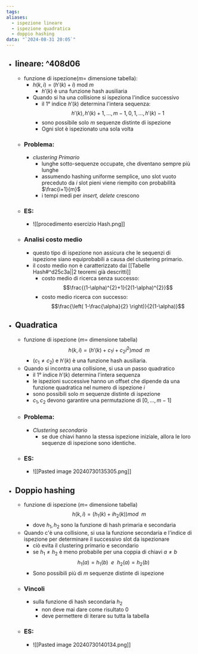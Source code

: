 ```yaml
---
tags: 
aliases:
  - ispezione lineare
  - ispezione quadratica
  - doppio hashing
data: "`2024-08-31 20:05`"
---
```

- ## lineare: ^408d06
	-  funzione di ispezione($m=$ dimensione tabella): 
		-  $h(k,i)=(h'(k)+i)$ mod $m$
			- $h'(k)$ è una funzione hash ausiliaria
		- Quando si ha una collisione si ispeziona l'indice successivo
			-  il 1° indice $h'(k)$ determina l'intera sequenza:$$h'(k),h'(k)+1,\dots,m-1,0,1,\dots,h'(k)-1$$
			- sono possibile solo $m$ sequenze distinte di ispezione
			- Ogni slot è ispezionato una sola volta
	- ### Problema: 
		- _clustering Primario_
			- lunghe sotto-sequenze occupate, che diventano sempre più lunghe
			- assumendo hashing uniforme semplice, uno slot vuoto preceduto da $i$ slot pieni viene riempito con probabilità $\frac{i+1}{m}$ 
			- i tempi medi per _insert, delete_ crescono
	- ### ES:
		- ![[procedimento esercizio Hash.png]]
	- ### Analisi costo medio
		- questo tipo di ispezione non assicura che le sequenzi di ispezione siano equiprobabili a causa del clustering primario.
		- il costo medio non è caratterizzato dai [[Tabelle Hash#^d25c3a||2 teoremi già descritti]]
			- costo medio di ricerca senza successo:$$\frac{(1-\alpha)^{2}+1}{2(1-\alpha)^{2}}$$
			- costo medio ricerca con successo:$$\frac{\left( 1-\frac{\alpha}{2} \right)}{2(1-\alpha)}$$
- ## Quadratica
	- funzione di ispezione ($m=$ dimensione tabella)$$h(k,i)=(h'(k)+c_{1}i+c_{2}i^{2})mod \ \ m$$
		- $(c_{1} \ne c_{2})$ e $h'(k)$ è una funzione hash ausiliaria. 
	- Quando si incontra una collisione, si usa un passo quadratico
		- il 1° indice $h'(k)$ determina l'intera sequenza
		- le ispezioni successive hanno un offset che dipende da una funzione quadratica nel numero di ispezione $i$
		- sono possibili solo $m$ sequenze distinte di ispezione 
		- $c_{1},c_{2}$ devono garantire una permutazione di $[0,\dots,m-1]$
	- ### Problema:
		- _Clustering secondario_
			- se due chiavi hanno la stessa ispezione iniziale, allora le loro sequenze di ispezione sono identiche.
	- ### ES:
		- ![[Pasted image 20240730135305.png]]
- ## Doppio hashing
	- funzione di ispezione ($m=$ dimensione tabella)$$h(k,i)=(h_{1}(k)+ih_{2}(k))mod \ \ m$$
		- dove $h_{1},h_{2}$ sono la funzione di hash primaria e secondaria
	- Quando c'è una collisione, si usa la funzione secondaria e l'indice di ispezione per determinare il successivo slot da ispezionare 
		- ciò evita il clustering primario e secondario
		- se $h_{1}\ne h_{2}$ è meno probabile per una coppia di chiavi $a\ne b$ $$h_{1}(a)=h_{1}(b) \ \ e\ \ h_{2}(a)=h_{2}(b)$$
		- Sono possibili più di $m$ sequenze distinte di ispezione
	- ### Vincoli
		- sulla funzione di hash secondaria $h_{2}$
			- non deve mai dare come risultato $0$
			- deve permettere di iterare su tutta la tabella
	- ### ES:
		- ![[Pasted image 20240730140134.png]]